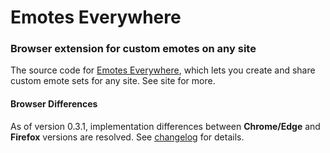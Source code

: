 # Emotes Everywhere

### Browser extension for custom emotes on any site

The source code for [Emotes Everywhere](https://epalmese.github.io/emotes-everywhere), which lets you create and share custom emote sets for any site. See site for more.

#### Browser Differences

As of version 0.3.1, implementation differences between **Chrome/Edge** and **Firefox** versions are resolved. See [changelog](CHANGELOG.md) for details.
